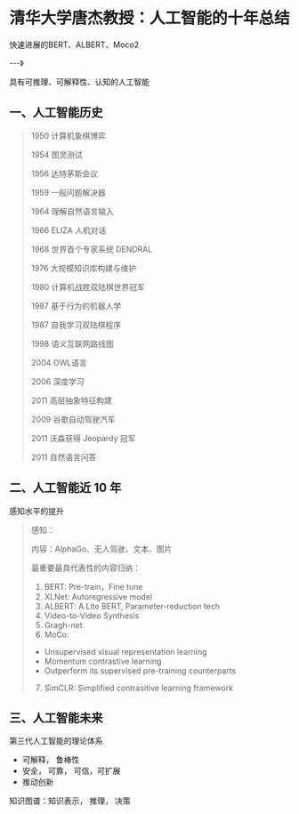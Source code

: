 # 清华大学唐杰教授：人工智能的十年总结

快速进展的BERT、ALBERT、Moco2

---》

具有可推理、可解释性、认知的人工智能

## 一、人工智能历史

> 1950  计算机象棋博弈
>
> 1954  图灵测试
>
> 1956  达特茅斯会议
>
> 1959  一般问题解决器
>
> 1964  理解自然语言输入
>
> 1966  ELIZA 人机对话
>
> 1968  世界首个专家系统 DENDRAL
>
> 1976  大规模知识库构建与维护
>
> 1980  计算机战胜双陆棋世界冠军
>
> 1987  基于行为的机器人学
>
> 1987  自我学习双陆棋程序
>
> 1998  语义互联网路线图
>
> 2004  OWL语言
>
> 2006 深度学习
>
> 2011 高层抽象特征构建
>
> 2009  谷歌自动驾驶汽车
>
> 2011  沃森获得 Jeopardy 冠军
>
> 2011 自然语言问答

## 二、人工智能近 10 年

感知水平的提升

> 感知：
>
> 内容：AlphaGo、无人驾驶、文本、图片
>
> 最重要最具代表性的内容归纳：
>
> 1. BERT: Pre-train，Fine tune
> 2. XLNet: Autoregressive model
> 3. ALBERT: A Lite BERT, Parameter-reduction tech
> 4. Video-to-Video Synthesis
> 5. Gragh-net
> 6. MoCo:
>
> - Unsupervised visual representation learning
> - Momentum contrastive learning
> - Outperform its supervised pre-training counterparts
>
> 7. SimCLR: Simplified contrasitive learning framework

## 三、人工智能未来

第三代人工智能的理论体系

- 可解释， 鲁棒性
- 安全， 可靠， 可信，可扩展
- 推动创新

知识图谱：知识表示， 推理， 决策

























































